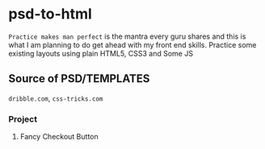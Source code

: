 # psd-to-html

`Practice makes man perfect` is the mantra every guru shares and this is what I am planning to do get ahead with my front end skills. Practice some existing layouts using plain HTML5, CSS3 and Some JS

## Source of PSD/TEMPLATES

`dribble.com`, `css-tricks.com`

### Project

1. Fancy Checkout Button
